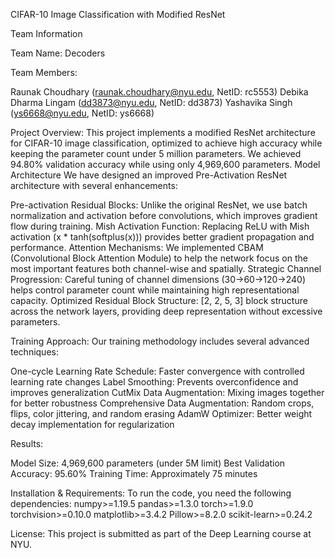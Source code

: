 CIFAR-10 Image Classification with Modified ResNet

Team Information

Team Name: Decoders


Team Members:

Raunak Choudhary (raunak.choudhary@nyu.edu, NetID: rc5553)
Debika Dharma Lingam (dd3873@nyu.edu, NetID: dd3873)
Yashavika Singh (ys6668@nyu.edu, NetID: ys6668)



Project Overview:
This project implements a modified ResNet architecture for CIFAR-10 image classification, optimized to achieve high accuracy while keeping the parameter count under 5 million parameters. We achieved 94.80% validation accuracy while using only 4,969,600 parameters.
Model Architecture
We have designed an improved Pre-Activation ResNet architecture with several enhancements:

Pre-activation Residual Blocks: Unlike the original ResNet, we use batch normalization and activation before convolutions, which improves gradient flow during training.
Mish Activation Function: Replacing ReLU with Mish activation (x * tanh(softplus(x))) provides better gradient propagation and performance.
Attention Mechanisms: We implemented CBAM (Convolutional Block Attention Module) to help the network focus on the most important features both channel-wise and spatially.
Strategic Channel Progression: Careful tuning of channel dimensions (30→60→120→240) helps control parameter count while maintaining high representational capacity.
Optimized Residual Block Structure: [2, 2, 5, 3] block structure across the network layers, providing deep representation without excessive parameters.

Training Approach:
Our training methodology includes several advanced techniques:

One-cycle Learning Rate Schedule: Faster convergence with controlled learning rate changes
Label Smoothing: Prevents overconfidence and improves generalization
CutMix Data Augmentation: Mixing images together for better robustness
Comprehensive Data Augmentation: Random crops, flips, color jittering, and random erasing
AdamW Optimizer: Better weight decay implementation for regularization

Results:

Model Size: 4,969,600 parameters (under 5M limit)
Best Validation Accuracy: 95.60%
Training Time: Approximately 75 minutes

Installation & Requirements:
To run the code, you need the following dependencies:
numpy>=1.19.5
pandas>=1.3.0
torch>=1.9.0
torchvision>=0.10.0
matplotlib>=3.4.2
Pillow>=8.2.0
scikit-learn>=0.24.2

License:
This project is submitted as part of the Deep Learning course at NYU.
